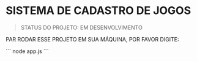 <H1>SISTEMA DE CADASTRO DE JOGOS</H1>

> STATUS DO PROJETO: EM DESENVOLVIMENTO

PAR RODAR ESSE PROJETO EM SUA MÁQUINA, POR FAVOR DIGITE:

´´´
node app.js
´´´

